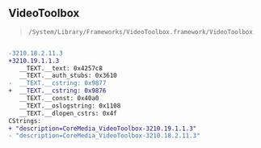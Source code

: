 ## VideoToolbox

> `/System/Library/Frameworks/VideoToolbox.framework/VideoToolbox`

```diff

-3210.18.2.11.3
+3210.19.1.1.3
   __TEXT.__text: 0x4257c8
   __TEXT.__auth_stubs: 0x3610
-  __TEXT.__cstring: 0x9877
+  __TEXT.__cstring: 0x9876
   __TEXT.__const: 0x40a0
   __TEXT.__oslogstring: 0x1108
   __TEXT.__dlopen_cstrs: 0x4f
CStrings:
+ "description=CoreMedia_VideoToolbox-3210.19.1.1.3"
- "description=CoreMedia_VideoToolbox-3210.18.2.11.3"

```
